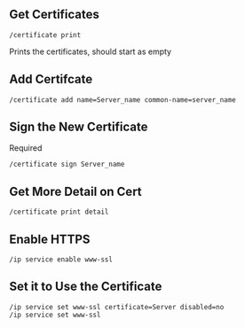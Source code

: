 ## Get Certificates
```
/certificate print
```
Prints the certificates, should start as empty

## Add Certifcate
```
/certificate add name=Server_name common-name=server_name
```
## Sign the New Certificate
Required
```
/certificate sign Server_name
```

## Get More Detail on Cert
```
/certificate print detail
```

## Enable HTTPS
```
/ip service enable www-ssl
```

## Set it to Use the Certificate
```
/ip service set www-ssl certificate=Server disabled=no
/ip service set www-ssl 
```

